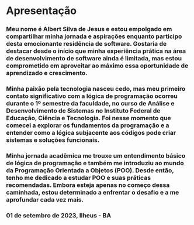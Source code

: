# Apresentação

### Meu nome é Albert Silva de Jesus e estou empolgado em compartilhar minha jornada e aspirações enquanto participo desta emocionante residência de software. Gostaria de destacar desde o início que minha experiência prática na área de desenvolvimento de software ainda é limitada, mas estou comprometido em aproveitar ao máximo essa oportunidade de aprendizado e crescimento.

### Minha paixão pela tecnologia nasceu cedo, mas meu primeiro contato significativo com a lógica de programação ocorreu durante o 1º semestre da faculdade, no curso de Análise e Desenvolvimento de Sistemas no Instituto Federal de Educação, Ciência e Tecnologia. Foi nesse momento que comecei a explorar os fundamentos da programação e a entender como a lógica subjacente aos códigos pode criar sistemas e soluções funcionais.

### Minha jornada acadêmica me trouxe um entendimento básico de lógica de programação e também me introduziu ao mundo da Programação Orientada a Objetos (POO). Desde então, tenho me dedicado a estudar POO e suas práticas recomendadas. Embora esteja apenas no começo dessa caminhada, estou determinado a enfrentar o desafio e a me aprofundar cada vez mais.

### 01 de setembro de 2023, Ilheus - BA